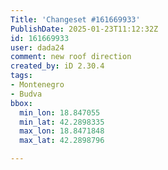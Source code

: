 ```yaml
---
Title: 'Changeset #161669933'
PublishDate: 2025-01-23T11:12:32Z
id: 161669933
user: dada24
comment: new roof direction
created_by: iD 2.30.4
tags:
- Montenegro
- Budva
bbox:
  min_lon: 18.847055
  min_lat: 42.2898335
  max_lon: 18.8471848
  max_lat: 42.2898796

---
```

